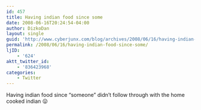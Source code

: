 ```yaml
---
id: 457
title: Having indian food since some
date: 2008-06-16T20:24:54-04:00
author: DizkoDan
layout: single
guid: 'http://www.cyberjunx.com/blog/archives/2008/06/16/having-indian-food-since-some/'
permalink: /2008/06/16/having-indian-food-since-some/
ljID:
    - '624'
aktt_twitter_id:
    - '836423968'
categories:
    - Twitter
---
```


Having indian food since “someone” didn’t follow through with the home cooked indian 😛